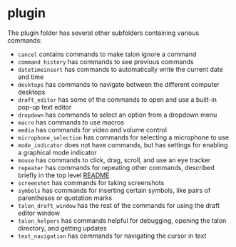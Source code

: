 # plugin

The plugin folder has several other subfolders containing various commands:

* `cancel` contains commands to make talon ignore a command
* `command_history` has commands to see previous commands
* `datetimeinsert` has commands to automatically write the current date and time
* `desktops` has commands to navigate between the different computer desktops
* `draft_editor` has some of the commands to open and use a built-in pop-up text editor
* `dropdown` has commands to select an option from a dropdown menu
* `macro` has commands to use macros
* `media` has commands for video and volume control
* `microphone_selection` has commands for selecting a microphone to use
* `mode_indicator` does not have commands, but has settings for enabling a graphical mode indicator
* `mouse` has commands to click, drag, scroll, and use an eye tracker
* `repeater` has commands for repeating other commands, described briefly in the top level [README](https://github.com/talonhub/community?tab=readme-ov-file#repeating-commands)
* `screenshot` has commands for taking screenshots
* `symbols` has commands for inserting certain symbols, like pairs of parentheses or quotation marks
* `talon_draft_window` has the rest of the commands for using the draft editor window
* `talon_helpers` has commands helpful for debugging, opening the talon directory, and getting updates
* `text_navigation` has commands for navigating the cursor in text